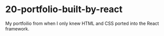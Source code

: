 # 20-portfolio-built-by-react

My portfoilio from when I only knew HTML and CSS ported into the React framework.